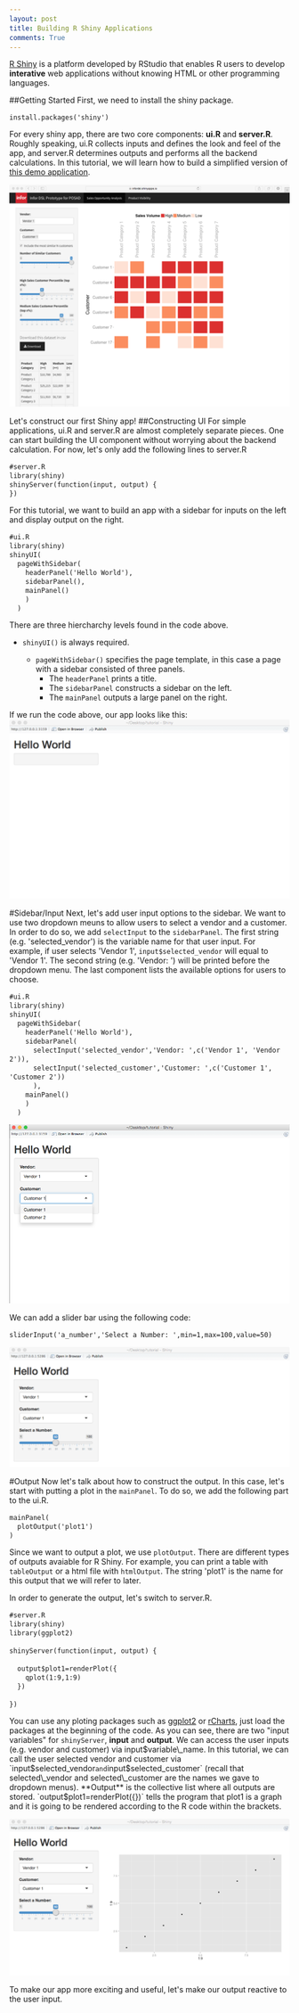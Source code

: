 ```yaml
---
layout: post
title: Building R Shiny Applications
comments: True
---
```


[R Shiny](http://shiny.rstudio.com) is a platform developed by RStudio that enables R users to develop **interative** web applications without knowing HTML or other programming languages. 

##Getting Started
First, we need to install the shiny package.
<pre><code>install.packages('shiny')</code></pre>
For every shiny app, there are two core components: **ui.R** and **server.R**. Roughly speaking, ui.R collects inputs and defines the look and feel of the app, and server.R determines outputs and performs all the backend calculations. In this tutorial, we will learn how to build a simplified version of [this demo application](https://infordsl.shinyapps.io/demo/). 

![Demo App Screenshot](/assets/shiny1.png)

Let's construct our first Shiny app!
##Constructing UI
For simple applications, ui.R and server.R are almost completely separate pieces. One can start building the UI component without worrying about the backend calculation. For now, let's only add the following lines to server.R

```
#server.R
library(shiny)
shinyServer(function(input, output) {
})
```

For this tutorial, we want to build an app with a sidebar for inputs on the left and display output on the right. 

```
#ui.R
library(shiny)
shinyUI(
  pageWithSidebar(
    headerPanel('Hello World'),
    sidebarPanel(),
    mainPanel()
    )
  )
```
There are three hiercharchy levels found in the code above. 

* `shinyUI()` is always required.

	*  `pageWithSidebar()` specifies the page template, in this case a page with a sidebar consisted of three panels.
		*  The `headerPanel` prints a title.
		*  The `sidebarPanel` constructs a sidebar on the left.
		*  The `mainPanel` outputs a large panel on the right.

If we run the code above, our app looks like this:
![Demo App Screenshot2](/assets/shiny2.tiff)

#Sidebar/Input
Next, let's add user input options to the sidebar. We want to use two dropdown meuns to allow users to select a vendor and a customer. In order to do so, we add `selectInput` to the `sidebarPanel`. The first string (e.g. 'selected\_vendor') is the variable name for that user input. For example, if user selects 'Vendor 1', `input$selected_vendor` will equal to 'Vendor 1'. The second string (e.g. 'Vendor: ') will be printed before the dropdown menu. The last component lists the available options for users to choose. 

```
#ui.R
library(shiny)
shinyUI(
  pageWithSidebar(
    headerPanel('Hello World'),
    sidebarPanel(
      selectInput('selected_vendor','Vendor: ',c('Vendor 1', 'Vendor 2')),
      selectInput('selected_customer','Customer: ',c('Customer 1', 'Customer 2'))
      ),
    mainPanel()
    )
  )
```

![Demo App Screenshot3](/assets/shiny3.png)
 
 We can add a slider bar using the following code:
 
 ```
 sliderInput('a_number','Select a Number: ',min=1,max=100,value=50)
 ```
 ![Demo App Screenshot4](/assets/shiny4.tiff)
 
#Output
Now let's talk about how to construct the output. In this case, let's start with putting a plot in the `mainPanel`. To do so, we add the following part to the ui.R. 

```
mainPanel(
  plotOutput('plot1')
)
```

Since we want to output a plot, we use `plotOutput`. There are different types of outputs avaiable for R Shiny. For example, you can print a table with `tableOutput` or a html file with `htmlOutput`. The string 'plot1' is the name for this output that we will refer to later. 

In order to generate the output, let's switch to server.R. 

```
#server.R
library(shiny)
library(ggplot2)

shinyServer(function(input, output) {

  output$plot1=renderPlot({
    qplot(1:9,1:9)
  })
  
})
```

You can use any ploting packages such as [ggplot2](http://ggplot2.org) or [rCharts](http://rcharts.io), just load the packages at the beginning of the code. As you can see, there are two "input variables" for `shinyServer`, **input** and **output**. We can access the user inputs (e.g. vendor and customer) via input$variable\_name. In this tutorial, we can call the user selected vendor and customer via `input$selected_vendor` and `input$selected_customer` (recall that selected\_vendor and selected\_customer are the names we gave to dropdown menus). **Output** is the collective list where all outputs are stored. `output$plot1=renderPlot({})` tells the program that plot1 is a graph and it is going to be rendered according to the R code within the brackets.    
 
![Demo App Screenshot5](/assets/shiny5.tiff) 

To make our app more exciting and useful, let's make our output reactive to the user input.



 
